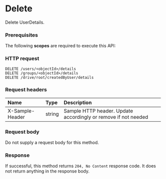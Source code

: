 # Delete

Delete UserDetails.
### Prerequisites
The following **scopes** are required to execute this API: 
### HTTP request
<!-- { "blockType": "ignored" } -->
```http
DELETE /users/<objectId>/details
DELETE /groups/<objectId>/details
DELETE /drive/root/createdByUser/details

```
### Request headers
| Name       | Type | Description|
|:---------------|:--------|:----------|
| X-Sample-Header  | string  | Sample HTTP header. Update accordingly or remove if not needed|

### Request body
Do not supply a request body for this method.


### Response
If successful, this method returns `204, No Content` response code. It does not return anything in the response body.


<!-- uuid: 045a817f-a64b-43de-973e-737d3725924a
2015-10-21 09:37:37 UTC -->
<!-- {
  "type": "#page.annotation",
  "description": "Delete",
  "keywords": "",
  "section": "documentation",
  "tocPath": ""
}-->